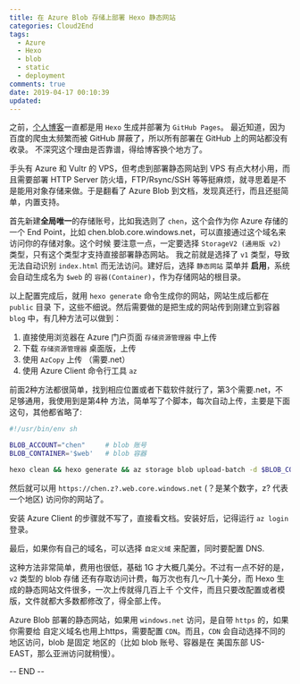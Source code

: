 ```yaml
---
title: 在 Azure Blob 存储上部署 Hexo 静态网站
categories: Cloud2End
tags:
  - Azure
  - Hexo
  - blob
  - static
  - deployment
comments: true
date: 2019-04-17 00:10:39
updated:
---
```



之前，[个人博客](http://blog.samuelchen.net)一直都是用 `Hexo` 生成并部署为 `GitHub Pages`。
最近知道，因为百度的爬虫太频繁而被 GitHub 屏蔽了，所以所有部署在 GitHub 上的网站都没有收录。
不深究这个理由是否靠谱，得给博客换个地方了。

手头有 Azure 和 Vultr 的 VPS，但考虑到部署静态网站到 VPS 有点大材小用，而且需要部署 HTTP 
Server 防火墙，FTP/Rsync/SSH 等等挺麻烦，就寻思着是不是能用对象存储来做。于是翻看了 Azure
Blob 到文档，发现真还行，而且还挺简单，内置支持。

首先新建**全局唯一**的存储账号，比如我选则了 `chen`，这个会作为你 Azure 存储的一个 End 
Point，比如 chen.blob.core.windows.net，可以直接通过这个域名来访问你的存储对象。这个时候
要注意一点，一定要选择 `StorageV2 (通用版 v2)` 类型，只有这个类型才支持直接部署静态网站。
我之前就是选择了 `v1` 类型，导致无法自动识别 `index.html` 而无法访问。建好后，选择 
`静态网站` 菜单并 **启用**，系统会自动生成名为 `$web` 的 `容器(Container)`，作为存储网站的根目录。

以上配置完成后，就用 `hexo generate` 命令生成你的网站，网站生成后都在 `public` 目录
下，这些不细说。然后需要做的是把生成的网站传到刚建立到容器 `blog` 中，有几种方法可以做到：

1. 直接使用浏览器在 Azure 门户页面 `存储资源管理器` 中上传
2. 下载 `存储资源管理器` 桌面版，上传
3. 使用 `AzCopy` 上传 （需要.net）
4. 使用 Azure Client 命令行工具 `az`

前面2种方法都很简单，找到相应位置或者下载软件就行了，第3个需要.net，不足够通用，我使用到是第4种
方法，简单写了个脚本，每次自动上传，主要是下面这句，其他都省略了:

```sh
#!/usr/bin/env sh

BLOB_ACCOUNT="chen"     # blob 账号
BLOB_CONTAINER='$web'   # blob 容器

hexo clean && hexo generate && az storage blob upload-batch -d $BLOB_CONTAINER --account-name $BLOB_ACCOUNT -s ./public

```
然后就可以用 `https://chen.z?.web.core.windows.net` (？是某个数字，z? 代表一个地区) 
访问你的网站了。

安装 Azure Client 的步骤就不写了，直接看文档。安装好后，记得运行 `az login` 登录。

最后，如果你有自己的域名，可以选择 `自定义域` 来配置，同时要配置 DNS.

这种方法非常简单，费用也很低，基础 1G 才大概几美分。不过有一点不好的是，`v2` 类型的 blob 存储
还有存取访问计费，每万次也有几～几十美分，而 Hexo 生成的静态网站文件很多，一次上传就得几百上千
个文件，而且只要改配置或者模版，文件就都大多数都修改了，得全部上传。

Azure Blob 部署的静态网站，如果用 `windows.net` 访问，是自带 `https` 的，如果你需要给
自定义域名也用上https，需要配置 `CDN`。而且，`CDN` 会自动选择不同的地区访问，blob 是固定
地区的（比如 blob 账号、容器是在 美国东部 US-EAST，那么亚洲访问就稍慢）。

-- END --
